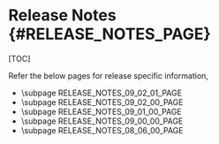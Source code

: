 # Release Notes {#RELEASE_NOTES_PAGE}

[TOC]

Refer the below pages for release specific information,

- \subpage RELEASE_NOTES_09_02_01_PAGE
- \subpage RELEASE_NOTES_09_02_00_PAGE
- \subpage RELEASE_NOTES_09_01_00_PAGE
- \subpage RELEASE_NOTES_09_00_00_PAGE
- \subpage RELEASE_NOTES_08_06_00_PAGE